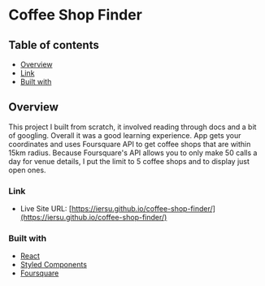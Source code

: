 # Coffee Shop Finder

## Table of contents

- [Overview](#overview)
- [Link](#link)
- [Built with](#built-with)

## Overview

This project I built from scratch, it involved reading through docs and a bit of googling. Overall it was a good learning experience. App gets your coordinates and uses Foursquare API to get coffee shops that are within 15km radius. Because Foursquare's API allows you to only make 50 calls a day for venue details, I put the limit to 5 coffee shops and to display just open ones.

### Link

- Live Site URL: [https://iersu.github.io/coffee-shop-finder/](https://iersu.github.io/coffee-shop-finder/)

### Built with

- [React](https://reactjs.org/)
- [Styled Components](https://styled-components.com/)
- [Foursquare](https://foursquare.com/)
